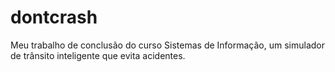 # dontcrash
Meu trabalho de conclusão do curso Sistemas de Informação, um simulador de trânsito inteligente que evita acidentes.

